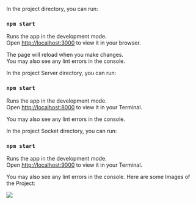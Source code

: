 In the project directory, you can run:

### `npm start`

Runs the app in the development mode.\
Open [http://localhost:3000](http://localhost:3000) to view it in your browser.

The page will reload when you make changes.\
You may also see any lint errors in the console.

In the project Server directory, you can run:

### `npm start`

Runs the app in the development mode.\
Open [http://localhost:8000](http://localhost:8000) to view it in your Terminal.

You may also see any lint errors in the console.

In the project Socket directory, you can run:

### `npm start`

Runs the app in the development mode.\
Open [http://localhost:9000](http://localhost:9000) to view it in your Terminal.

You may also see any lint errors in the console.
Here are some Images of the Project:
<div>
<img src="https://i.imgur.com/NNnNP03.png"/>
</div>
